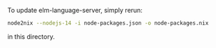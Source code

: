 To update elm-language-server, simply rerun:

``` sh
node2nix --nodejs-14 -i node-packages.json -o node-packages.nix
```

in this directory.
